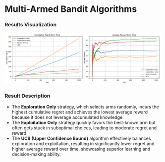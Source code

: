 # Multi-Armed Bandit Algorithms

### Results Visualization

![Bandit Algorithm Performance](Assignment2\Assignement2\mab_comparison.png)

### Result Description

- The **Exploration Only** strategy, which selects arms randomly, incurs the highest cumulative regret and achieves the lowest average reward because it does not leverage accumulated knowledge.
- The **Exploitation Only** strategy quickly favors the best-known arm but often gets stuck in suboptimal choices, leading to moderate regret and reward.
- The **UCB (Upper Confidence Bound)** algorithm effectively balances exploration and exploitation, resulting in significantly lower regret and higher average reward over time, showcasing superior learning and decision-making ability.
